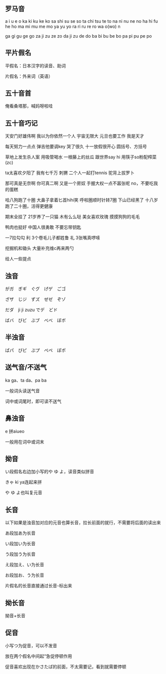 ## 罗马音

a i u e o 
ka ki ku ke ko
sa shi su se so
ta chi tsu te to
na ni nu ne no
ha hi fu he ho 
ma mi mu me mo
ya yu yo
ra ri ru re ro
wa o(wo) n 

ga gi gu ge go 
za  ji zu ze zo
da ji  zu de do
ba bi bu be bo
pa pi pu pe po



## 平片假名

平假名：日本汉字的读音、助词

片假名：外来词（英语）



## 五十音首

俺看桑塔那，喊妈呀啦哇



## 五十音巧记

天安门好雄伟啊
我以为你依然一个人
宇宙无限大
元旦也要工作
我是天才

每天努力一点点
弹吉他要调key
哭了很久
十一放假很开心
圆括号、方括号

草地上发生杀人案
用吸管喝水
一根藤上的丝瓜
跟世界say hi
用筷子so粉配榨菜(zc)

ta太喜欢夕阳了
我有七千万
刺猬
二个人一起打tennis
驼背上拔罗卜

那可真是无奈啊
你可真二啊
又是一个房奴
手握大权一点不嚣张呢
no，不要吃我的蛋糕

哈八狗跑了十圈
大鼻子拿着匕首hihi笑
呼啦圈顺时针转7圈
下山已经黑了
十八岁跑了二十圈，活得更健康

期末全挂了
21岁养了一只猫
木有么么哒
美女喜欢玫瑰
摸摸狗狗的毛毛

鸭肉也挺好
中国人很勇敢
不要忘带钥匙

一7拉勾勾
利
3个卷毛儿子都姓鲁
礼
3张嘴真啰嗦

挖掘机和锄头
大量补充维c再来两勺

给人一些提点



## 浊音

がガ　ぎギ　ぐグ　げゲ　ごゴ

ざザ　じジ　ずズ　ぜゼ　ぞゾ

だダ　ji ji        zuzu   でデ　どド

ばバ　びビ　ぶブ　べべ　ぼボ　



## 半浊音

ぱパ　ぴピ　ぷプ　ぺペ　ぽポ



## 送气音/不送气

ka ga、ta da、pa ba

一般词头读送气音

词中或词尾时，即可读不送气



## 鼻浊音

e 拼aiueo

一般用在词中或词末



## 拗音

い段假名右边加小写的や ゆ よ，读音类似拼音

きゃ ki ya连起来拼

や ゆ よ也叫复元音



## 长音

以下如果是浊音加对应的元音也算长音，拉长前面的就行，不需要将后面的读出来

あ段加あ为长音

い段加い为长音

う段加う为长音

え段加え、い为长音

お段加お、う为长音



片假名的长音直接通过长音-标出来

## 拗长音

拗音+长音



## 促音

小写つ为促音，可以不发音

放在两个假名中间起“急促停顿作用

促音喜欢出现在かさたぱ的前面，不太需要记，看到就需要停顿
